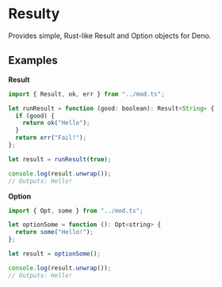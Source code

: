 # Resulty

Provides simple, Rust-like Result and Option objects for Deno.

## Examples

**Result**
```js
import { Result, ok, err } from "../mod.ts";

let runResult = function (good: boolean): Result<String> {
  if (good) {
    return ok("Hello");
  }
  return err("Fail!");
};

let result = runResult(true);

console.log(result.unwrap());
// Outputs: Hello!
```

**Option**
```js
import { Opt, some } from "../mod.ts";

let optionSome = function (): Opt<string> {
  return some("Hello!");
};

let result = optionSome();

console.log(result.unwrap());
// Outputs: Hello!
```
